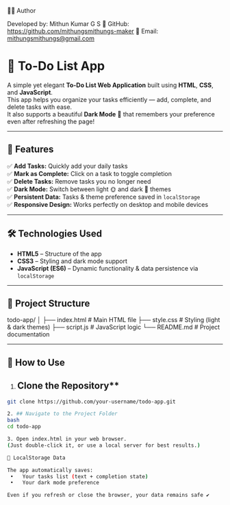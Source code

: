👨‍💻 Author

Developed by: Mithun Kumar G S
💼 GitHub: https://github.com/mithungsmithungs-maker
📧 Email: mithungsmithungs@gmail.com


# 📝 To-Do List App

A simple yet elegant **To-Do List Web Application** built using **HTML**, **CSS**, and **JavaScript**.  
This app helps you organize your tasks efficiently — add, complete, and delete tasks with ease.  
It also supports a beautiful **Dark Mode** 🌙 that remembers your preference even after refreshing the page!

---

## 🚀 Features

✅ **Add Tasks:** Quickly add your daily tasks  
✅ **Mark as Complete:** Click on a task to toggle completion  
✅ **Delete Tasks:** Remove tasks you no longer need  
✅ **Dark Mode:** Switch between light 🌞 and dark 🌙 themes  
✅ **Persistent Data:** Tasks & theme preference saved in `localStorage`  
✅ **Responsive Design:** Works perfectly on desktop and mobile devices  

---

## 🛠️ Technologies Used

- **HTML5** – Structure of the app  
- **CSS3** – Styling and dark mode support  
- **JavaScript (ES6)** – Dynamic functionality & data persistence via `localStorage`  

---

## 📂 Project Structure
todo-app/
│
├── index.html      # Main HTML file
├── style.css       # Styling (light & dark themes)
├── script.js       # JavaScript logic
└── README.md       # Project documentation

---

## 🧭 How to Use

1.  ## Clone the Repository**
   ```bash
   git clone https://github.com/your-username/todo-app.git

2. ## Navigate to the Project Folder
bash
cd todo-app

3. Open index.html in your web browser.
(Just double-click it, or use a local server for best results.)

💾 LocalStorage Data

The app automatically saves:
	•	Your tasks list (text + completion state)
	•	Your dark mode preference

Even if you refresh or close the browser, your data remains safe ✔️

